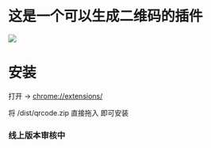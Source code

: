 # 这是一个可以生成二维码的插件

![](https://raw.githubusercontent.com/JayCJP/qrcode-crx/master/dist/preview.png)

# 安装

打开 -> [chrome://extensions/](chrome://extensions/)

将 /dist/qrcode.zip 直接拖入 即可安装

### 线上版本审核中